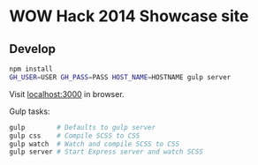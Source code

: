# WOW Hack 2014 Showcase site

## Develop

```bash
npm install
GH_USER=USER GH_PASS=PASS HOST_NAME=HOSTNAME gulp server
```

Visit [localhost:3000](http://localhost:3000) in browser.

Gulp tasks:
```bash
gulp        # Defaults to gulp server
gulp css    # Compile SCSS to CSS
gulp watch  # Watch and compile SCSS to CSS
gulp server # Start Express server and watch SCSS
```
